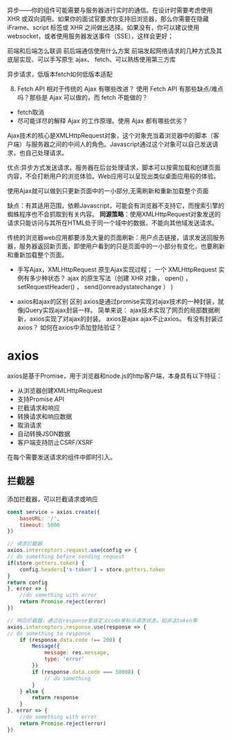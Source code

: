 异步——你的组件可能需要与服务器进行实时的通信。在设计时需要考虑使用 XHR 或双向调用。如果你的面试官要求你支持旧浏览器，那么你需要在隐藏 iFrame、script 标签或 XHR 之间做出选择。如果没有，你可以建议使用 websocket，或者使用服务器发送事件（SSE），这样会更好；

前端和后端怎么联调
前后端通信使用什么方案
前端发起网络请求的几种方式及其底层实现、可以手写原生 ajax、 fetch、可以熟练使用第三方库

异步请求，低版本fetch如何低版本适配

8. Fetch API 相对于传统的 Ajax 有哪些改进？
使用 Fetch API 有那些缺点/难点吗？那些是 Ajax 可以做的，而 fetch 不能做的？
- fetch取消
- 尽可能详尽的解释 Ajax 的工作原理。使用 Ajax 都有哪些优劣？

Ajax技术的核心是XMLHttpRequest对象，这个对象充当着浏览器中的脚本（客户端）与服务器之间的中间人的角色。Javascript通过这个对象可以自己发送请求，也自己处理请求。

优点:异步方式发送请求。服务器在后台处理请求，脚本可以按需加载和创建页面内容，不会打断用户的浏览体验。Web应用可以呈现出类似桌面应用般的体验。

使用Ajax就可以做到只更新页面中的一小部分,无需刷新和重新加载整个页面

缺点：有其适用范围，依赖Javascript，可能会有浏览器不支持它，而搜索引擎的蜘蛛程序也不会抓取到有关内容。
**同源策略**：使用XMLHttpRequest对象发送的请求只能访问与其所在HTML处于同一个域中的数据，不能向其他域发送请求。

传统的浏览器web应用都要涉及大量的页面刷新：用户点击链接，请求发送回服务器，服务器返回新页面，即使用户看到的只是页面中的一小部分有变化，也要刷新和重新加载整个页面。

- 手写Ajax，XMLHttpRequest
原生Ajax实现过程；
一个 XMLHttpRequest 实例有多少种状态？
ajax 的原生写法（创建 XHR 对象， open() ， setRequestHeader() ， send()onreadystatechange ） )

- axios和ajax的区别
区别 axios是通过promise实现对ajax技术的一种封装，就像jQuery实现ajax封装一样。 简单来说： ajax技术实现了网页的局部数据刷新，axios实现了对ajax的封装。 axios是ajax ajax不止axios。
有没有封装过axios？
如何在axios中添加登陆验证？

# axios
axios是基于Promise，用于浏览器和node.js的http客户端，本身具有以下特征：
- 从浏览器创建XMLHttpRequest
- 支持Promise API
- 拦截请求和响应
- 转换请求和响应数据
- 取消请求
- 自动转换JSON数据
- 客户端支持防止CSRF/XSRF

在每个需要发送请求的组件中即时引入。

## 拦截器
添加拦截器，可以拦截请求或响应
```javascript
const service = axios.create({
    baseURL: '/',
    timeout: 5000
})

// 请求拦截器
axios.interceptors.request.use(config => {
// do something before sending request
if(store.getters.token) {
    config.headers['x-token'] = store.getters.token
}
return config
}, error => {
    //do something with error
    return Promise.reject(error)
})

// 响应拦截器，通过在response里自定义code来标示请求状态，如非法token等
axios.interceptors.response.use(response => {
// do something to response
    if (response.data.code !== 200) {
        Message({
            message: res.message,
            type: 'error'
        })
        if (response.data.code === 50008) {
            // do something
        }
    } else {
        return response
    }
}, error => {
    //do something with error
    return Promise.reject(error)
})
```